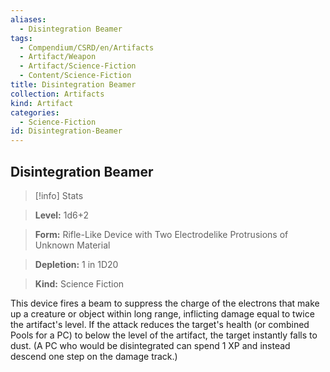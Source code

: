 ```yaml
---
aliases:
  - Disintegration Beamer
tags:
  - Compendium/CSRD/en/Artifacts
  - Artifact/Weapon
  - Artifact/Science-Fiction
  - Content/Science-Fiction
title: Disintegration Beamer
collection: Artifacts
kind: Artifact
categories:
  - Science-Fiction
id: Disintegration-Beamer
---
```

## Disintegration Beamer    
>[!info] Stats    
> **Level:** 1d6+2    
> **Form:** Rifle-Like Device with Two Electrodelike Protrusions of Unknown Material    
> **Depletion:** 1 in 1D20    
> **Kind:** Science Fiction  
    
This device fires a beam to suppress the charge of the electrons that make up a creature or object within long range, inflicting damage equal to twice the artifact's level. If the attack reduces the target's health (or combined Pools for a PC) to below the level of the artifact, the target instantly falls to dust. (A PC who would be disintegrated can spend 1 XP and instead descend one step on the damage track.)
